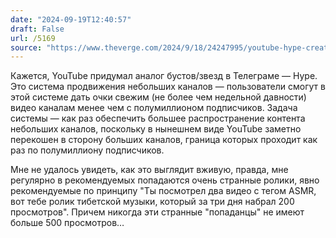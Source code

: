 ```yaml
---
date: "2024-09-19T12:40:57"
draft: False
url: /5169
source: "https://www.theverge.com/2024/9/18/24247995/youtube-hype-creators"
---
```


Кажется, YouTube придумал аналог бустов/звезд в Телеграме — Hype. Это система продвижения небольших каналов — пользователи смогут в этой системе дать очки свежим (не более чем недельной давности) видео каналам менее чем с полумиллионом подписчиков. Задача системы — как раз обеспечить большее распространение контента небольших каналов, поскольку в нынешнем виде YouTube заметно перекошен в сторону больших каналов, граница которых проходит как раз по полумиллиону подписчиков.

Мне не удалось увидеть, как это выглядит вживую, правда, мне регулярно в рекомендуемых попадаются очень странные ролики, явно рекомендуемые по принципу "Ты посмотрел два видео с тегом ASMR, вот тебе ролик тибетской музыки, который за три дня набрал 200 просмотров". Причем никогда эти странные "попаданцы" не имеют больше 500 просмотров…

